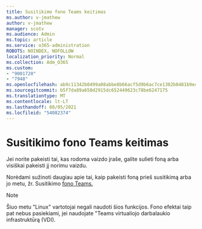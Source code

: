 ```yaml
---
title: Susitikimo fono Teams keitimas
ms.author: v-jmathew
author: v-jmathew
manager: scotv
ms.audience: Admin
ms.topic: article
ms.service: o365-administration
ROBOTS: NOINDEX, NOFOLLOW
localization_priority: Normal
ms.collection: Adm_O365
ms.custom:
- "9001720"
- "7948"
ms.openlocfilehash: ab9c11342b0499a08abbe8b66acf5d9b6ac7ce1302b0481b9ece4f440d4c9886
ms.sourcegitcommit: b5f7da89a650d2915dc652449623c78be6247175
ms.translationtype: MT
ms.contentlocale: lt-LT
ms.lasthandoff: 08/05/2021
ms.locfileid: "54082374"
---
```

# <a name="change-your-background-for-a-teams-meeting"></a>Susitikimo fono Teams keitimas

Jei norite pakeisti tai, kas rodoma vaizdo įraše, galite sulieti foną arba visiškai pakeisti jį norimu vaizdu.

Norėdami sužinoti daugiau apie tai, kaip pakeisti foną prieš susitikimą arba jo metu, žr. Susitikimo [fono Teams.](https://support.microsoft.com/office/change-your-background-for-a-teams-meeting-f77a2381-443a-499d-825e-509a140f4780)

> [!NOTE]
> Šiuo metu "Linux" vartotojai negali naudoti šios funkcijos. Fono efektai taip pat nebus pasiekiami, jei naudojate "Teams virtualiojo darbalaukio infrastruktūrą (VDI).
